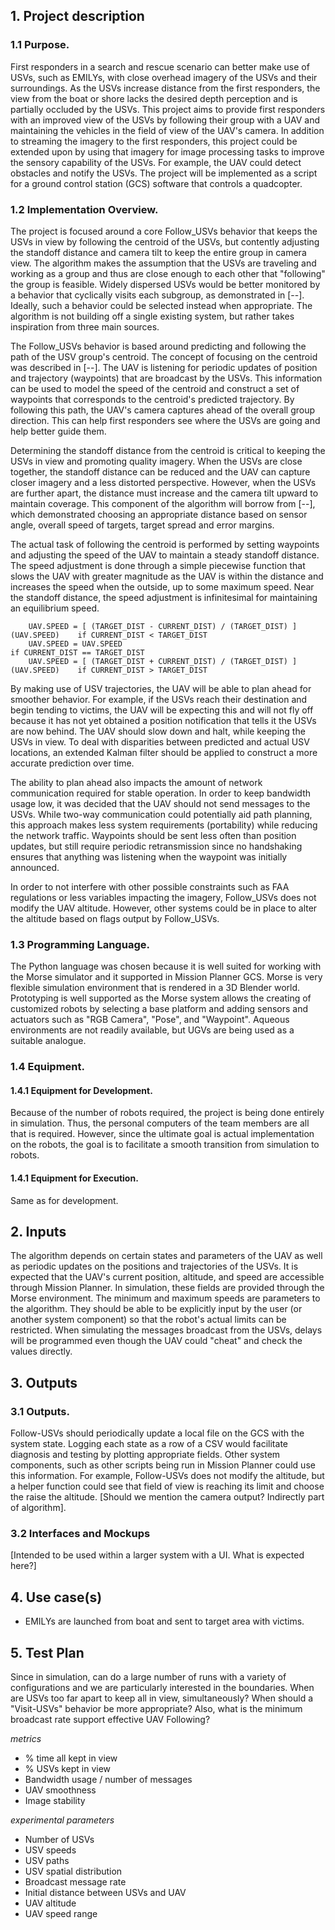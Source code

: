 ## 1. Project description

### 1.1 Purpose.

First responders in a search and rescue scenario can better make use of USVs, such as EMILYs, with close overhead imagery of the USVs and their surroundings. 
As the USVs increase distance from the first responders, the view from the boat or shore lacks the desired depth perception and is partially occluded by the USVs. 
This project aims to provide first responders with an improved view of the USVs by following their group with a UAV and maintaining the vehicles in the field
of view of the UAV's camera. In addition to streaming the imagery to the first responders, this project could be extended upon by using that imagery for
image processing tasks to improve the sensory capability of the USVs. For example, the UAV could detect obstacles and notify the USVs. 
The project will be implemented as a script for a ground control station (GCS) software that controls a quadcopter. 

### 1.2 Implementation Overview.

The project is focused around a core Follow_USVs behavior that keeps the USVs in view by following the centroid of the USVs,
but contently adjusting the standoff distance and camera tilt to keep the entire group in camera view. The algorithm makes the
assumption that the USVs are traveling and working as a group and thus are close enough to each other that "following" the group is feasible. 
Widely dispersed USVs would be better monitored by a behavior that cyclically visits each subgroup, as demonstrated in [--]. Ideally, such a 
behavior could be selected instead when appropriate. 
The algorithm is not building off a single existing system, but rather takes inspiration from three main sources. 

The Follow_USVs behavior is based around predicting and following the path of the USV group's centroid.
The concept of focusing on the centroid was described in [--]. 
The UAV is listening for periodic updates of position and trajectory (waypoints) that are broadcast by the USVs. 
This information can be used to model the speed of the centroid and construct a set of waypoints that corresponds to the 
centroid's predicted trajectory. By following this path, the UAV's camera captures ahead of the overall group direction.
This can help first responders see where the USVs are going and help better guide them. 

Determining the standoff distance from the centroid is critical to keeping the USVs in view and promoting quality imagery. 
When the USVs are close together, the standoff distance can be reduced and the UAV can capture closer imagery and a less distorted perspective. 
However, when the USVs are further apart, the distance must increase and the camera tilt upward to maintain coverage.
This component of the algorithm will borrow from [--], which demonstrated choosing an appropriate distance based on sensor angle,
overall speed of targets, target spread and error margins.  
	
The actual task of following the centroid is performed by setting waypoints and adjusting the speed of the UAV to maintain
a steady standoff distance. The speed adjustment is done through a simple piecewise function that slows the UAV with greater magnitude as
the UAV is within the distance and increases the speed when the outside, up to some maximum speed. Near the standoff distance, the
speed adjustment is infinitesimal for maintaining an equilibrium speed. 

		UAV.SPEED = [ (TARGET_DIST - CURRENT_DIST) / (TARGET_DIST) ] (UAV.SPEED)    if CURRENT_DIST < TARGET_DIST
		UAV.SPEED = UAV.SPEED                                                       if CURRENT_DIST == TARGET_DIST
		UAV.SPEED = [ (TARGET_DIST + CURRENT_DIST) / (TARGET_DIST) ] (UAV.SPEED)    if CURRENT_DIST > TARGET_DIST


By making use of USV trajectories, the UAV will be able to plan ahead for smoother behavior. 
For example, if the USVs reach their destination and begin tending to victims, the UAV will be expecting this
and will not fly off because it has not yet obtained a position notification that tells it the USVs are now behind. 
The UAV should slow down and halt, while keeping the USVs in view. To deal with disparities between predicted and actual USV locations, 
an extended Kalman filter should be applied to construct a more accurate prediction over time. 

The ability to plan ahead also impacts the amount of network communication required for stable operation. 
In order to keep bandwidth usage low, it was decided that the UAV should not send messages to the USVs. 
While two-way communication could potentially aid path planning, 
this approach makes less system requirements (portability) while reducing the network traffic. Waypoints should be sent
less often than position updates, but still require periodic retransmission since no handshaking ensures that 
anything was listening when the waypoint was initially announced.

In order to not interfere with other possible constraints such as FAA regulations or less variables impacting the imagery, 
Follow_USVs does not modify the UAV altitude. However, other systems could be in place to alter the altitude based on flags output by
Follow_USVs. 

### 1.3 Programming Language.

The Python language was chosen because it is well suited for working with the Morse simulator and it supported in 
Mission Planner GCS. Morse is very flexible simulation environment that is rendered in a 3D Blender world.
Prototyping is well supported as the Morse system allows the creating of customized robots by selecting a base platform and
adding sensors and actuators such as "RGB Camera", "Pose", and "Waypoint". Aqueous environments are not readily available, but 
UGVs are being used as a suitable analogue. 

### 1.4 Equipment.

#### 1.4.1 Equipment for Development.

Because of the number of robots required, the project is being done entirely in simulation. 
Thus, the personal computers of the team members are all that is required. However, since the ultimate goal is 
actual implementation on the robots, the goal is to facilitate a smooth transition from simulation to robots. 

#### 1.4.1 Equipment for Execution.

Same as for development. 

## 2. Inputs

The algorithm depends on certain states and parameters of the UAV as well as periodic updates on the positions and trajectories of the USVs. 
It is expected that the UAV's current position, altitude, and speed are accessible through Mission Planner. In simulation, these fields are 
provided through the Morse environment. The minimum and maximum speeds are parameters to the algorithm. They should be able to be explicitly
input by the user (or another system component) so that the robot's actual limits can be restricted. When simulating the messages broadcast from
the USVs, delays will be programmed even though the UAV could "cheat" and check the values directly.

## 3. Outputs

### 3.1 Outputs. 

Follow-USVs should periodically update a local file on the GCS with the system state. Logging each state as a row of a CSV
would facilitate diagnosis and testing by plotting appropriate fields. Other system components, such as other scripts being run in Mission Planner
could use this information. For example, Follow-USVs does not modify the altitude, but a helper function could see that field of view is 
reaching its limit and choose the raise the altitude. [Should we mention the camera output? Indirectly part of algorithm]. 

### 3.2 Interfaces and Mockups

[Intended to be used within a larger system with a UI. What is expected here?]

## 4. Use case(s)

- EMILYs are launched from boat and sent to target area with victims. 
	
## 5. Test Plan

Since in simulation, can do a large number of runs with a variety of configurations and we are
particularly interested in the boundaries. When are USVs too far apart to keep all in view, simultaneously?
When should a "Visit-USVs" behavior be more appropriate? Also, what is the minimum broadcast rate support 
effective UAV Following? 

_metrics_

- % time all kept in view
- % USVs kept in view
- Bandwidth usage / number of messages
- UAV smoothness
- Image stability

_experimental parameters_

- Number of USVs
- USV speeds
- USV paths
- USV spatial distribution
- Broadcast message rate
- Initial distance between USVs and UAV
- UAV altitude
- UAV speed range



